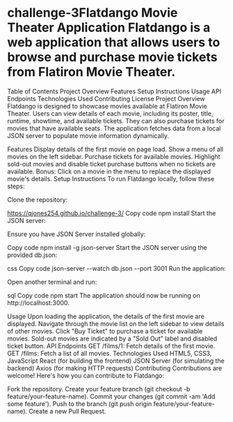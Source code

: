 # challenge-3Flatdango Movie Theater Application Flatdango is a web application that allows users to browse and purchase movie tickets from Flatiron Movie Theater.

Table of Contents Project Overview Features Setup Instructions Usage API Endpoints Technologies Used Contributing License Project Overview Flatdango is designed to showcase movies available at Flatiron Movie Theater. Users can view details of each movie, including its poster, title, runtime, showtime, and available tickets. They can also purchase tickets for movies that have available seats. The application fetches data from a local JSON server to populate movie information dynamically.

Features Display details of the first movie on page load. Show a menu of all movies on the left sidebar. Purchase tickets for available movies. Highlight sold-out movies and disable ticket purchase buttons when no tickets are available. Bonus: Click on a movie in the menu to replace the displayed movie's details. Setup Instructions To run Flatdango locally, follow these steps:

Clone the repository:

https://qjones254.github.io/challenge-3/
Copy code npm install Start the JSON server:

Ensure you have JSON Server installed globally:

Copy code npm install -g json-server Start the JSON server using the provided db.json:

css Copy code json-server --watch db.json --port 3001 Run the application:

Open another terminal and run:

sql Copy code npm start The application should now be running on http://localhost:3000.

Usage Upon loading the application, the details of the first movie are displayed. Navigate through the movie list on the left sidebar to view details of other movies. Click "Buy Ticket" to purchase a ticket for available movies. Sold-out movies are indicated by a "Sold Out" label and disabled ticket button. API Endpoints GET /films/1: Fetch details of the first movie. GET /films: Fetch a list of all movies. Technologies Used HTML5, CSS3, JavaScript React (for building the frontend) JSON Server (for simulating the backend) Axios (for making HTTP requests) Contributing Contributions are welcome! Here's how you can contribute to Flatdango:

Fork the repository. Create your feature branch (git checkout -b feature/your-feature-name). Commit your changes (git commit -am 'Add some feature'). Push to the branch (git push origin feature/your-feature-name). Create a new Pull Request.
